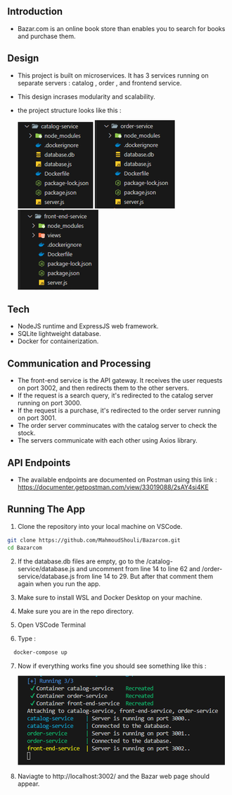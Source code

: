 ## Introduction
- Bazar.com is an online book store than enables you to search for books and purchase them. 

## Design 
- This project is built on microservices. It has 3 services running on separate servers : catalog , order , and frontend service.
- This design incrases modularity and scalability.

- the project structure looks like this : 

  ![Alt text](imgs/cat.png)  ![Alt text](imgs/ord.png)  ![Alt text](imgs/gate.png) 

## Tech
- NodeJS runtime and ExpressJS web framework.
- SQLite lightweight database.
- Docker for containerization.
  
## Communication and Processing
- The front-end service is the API gateway. It receives the user requests on port 3002, and then redirects them to the other servers.
- If the request is a search query, it's redirected to the catalog server running on port 3000.
- If the request is a purchase, it's redirected to the order server running on port 3001.
- The order server comminucates with the catalog server to check the stock.
- The servers communicate with each other using Axios library.


## API Endpoints

- The available endpoints are documented on Postman using this link :
  https://documenter.getpostman.com/view/33019088/2sAY4si4KE


## Running The App
1. Clone the repository into your local machine on VSCode.
 ```bash
git clone https://github.com/MahmoudShouli/Bazarcom.git
cd Bazarcom
```
2. If the database.db files are empty, go to the /catalog-service/database.js and uncomment from line 14 to line 62 and /order-service/database.js from line 14 to 29. But after that comment them again when you run the app.

3. Make sure to install WSL and Docker Desktop on your machine.

4. Make sure you are in the repo directory.

5. Open VSCode Terminal

6. Type :
 ```bash
   docker-compose up
 ```

7. Now if everything works fine you should see something like this :

    ![Alt text](imgs/servicesRunning.png)


8. Naviagte to http://localhost:3002/ and the Bazar web page should appear.






   
